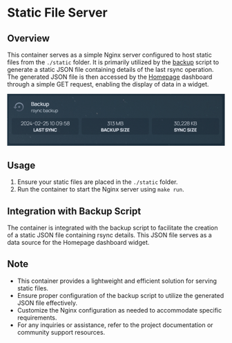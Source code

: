 # Static File Server

## Overview
This container serves as a simple Nginx server configured to host static files from the `./static` folder. It is primarily utilized by the [backup](../backup) script to generate a static JSON file containing details of the last rsync operation. The generated JSON file is then accessed by the [Homepage](../homepage) dashboard through a simple GET request, enabling the display of data in a widget.

![widget](../homepage/pics/backup_widget.png)

## Usage
1. Ensure your static files are placed in the `./static` folder.
2. Run the container to start the Nginx server using `make run`.
   
## Integration with Backup Script
The container is integrated with the backup script to facilitate the creation of a static JSON file containing rsync details. This JSON file serves as a data source for the Homepage dashboard widget.

## Note
- This container provides a lightweight and efficient solution for serving static files.
- Ensure proper configuration of the backup script to utilize the generated JSON file effectively.
- Customize the Nginx configuration as needed to accommodate specific requirements.
- For any inquiries or assistance, refer to the project documentation or community support resources.
